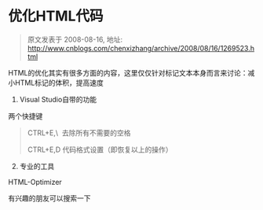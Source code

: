 # 优化HTML代码 
> 原文发表于 2008-08-16, 地址: http://www.cnblogs.com/chenxizhang/archive/2008/08/16/1269523.html 


HTML的优化其实有很多方面的内容，这里仅仅针对标记文本本身而言来讨论：减小HTML标记的体积，提高速度

 1. Visual Studio自带的功能

 两个快捷键

 
>  CTRL+E,\  去除所有不需要的空格
> 
>  CTRL+E,D 代码格式设置（即恢复以上的操作）
> 
> 

 2. 专业的工具

 HTML-Optimizer

 有兴趣的朋友可以搜索一下

